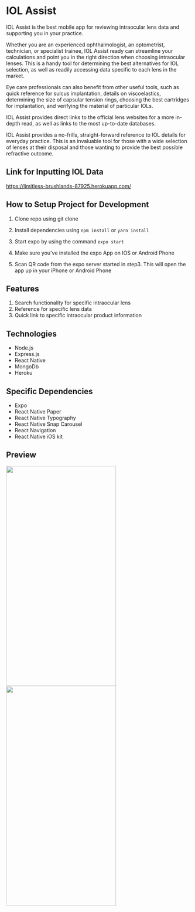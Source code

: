 # IOL Assist 

IOL Assist is the best mobile app for reviewing intraocular lens data and supporting you in your practice.

Whether you are an experienced ophthalmologist, an optometrist, technician, or specialist trainee, IOL Assist ready can streamline your calculations and point you in the right direction when choosing intraocular lenses. This is a handy tool for determining the best alternatives for IOL selection, as well as readily accessing data specific to each lens in the market.

Eye care professionals can also benefit from other useful tools, such as quick reference for sulcus implantation, details on viscoelastics, determining the size of capsular tension rings, choosing the best cartridges for implantation, and verifying the material of particular IOLs.

IOL Assist provides direct links to the official lens websites for a more in-depth read, as well as links to the most up-to-date databases.

IOL Assist provides a no-frills, straight-forward reference to IOL details for everyday practice. This is an invaluable tool for those with a wide selection of lenses at their disposal and those wanting to provide the best possible refractive outcome.

## Link for Inputting IOL Data

https://limitless-brushlands-87925.herokuapp.com/

## How to Setup Project for Development

1. Clone repo using git clone 

2. Install dependencies using `npm install` or `yarn install`

3. Start expo by using the command `expo start`

4. Make sure you've installed the expo App on IOS or Android Phone

5. Scan QR code from the expo server started in step3. This will open the app up in your iPhone or Android Phone

## Features

1. Search functionality for specific intraocular lens
2. Reference for specific lens data 
3. Quick link to specific intraocular product information 

## Technologies

* Node.js
* Express.js
* React Native
* MongoDb
* Heroku 

## Specific Dependencies 

* Expo
* React Native Paper
* React Native Typography 
* React Native Snap Carousel
* React Navigation
* React Native iOS kit


## Preview 
 <img src="https://user-images.githubusercontent.com/60046611/132953226-6e2a28e7-0296-4e97-a187-40b31f95f7a3.jpeg" width="300" height="600">
 <img src="https://user-images.githubusercontent.com/60046611/132953222-810913b4-b0ca-440c-bf29-6dc66e700645.jpeg" width="300" height="600">


